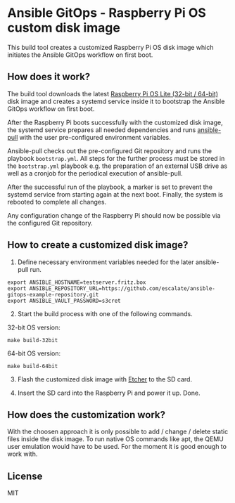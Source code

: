 # Ansible GitOps - Raspberry Pi OS custom disk image

This build tool creates a customized Raspberry Pi OS disk image which initiates the Ansible GitOps workflow on first boot.

## How does it work?

The build tool downloads the latest [Raspberry Pi OS Lite (32-bit / 64-bit)](https://www.raspberrypi.org/software/operating-systems/) disk image and creates a systemd service inside it to bootstrap the Ansible GitOps workflow on first boot.

After the Raspberry Pi boots successfully with the customized disk image, the systemd service prepares all needed dependencies and runs [ansible-pull](https://docs.ansible.com/ansible/latest/cli/ansible-pull.html) with the user pre-configured environment variables.

Ansible-pull checks out the pre-configured Git repository and runs the playbook `bootstrap.yml`.
All steps for the further process must be stored in the `bootstrap.yml` playbook e.g. the preparation of an external USB drive as well as a cronjob for the periodical execution of ansible-pull.

After the successful run of the playbook, a marker is set to prevent the systemd service from starting again at the next boot. Finally, the system is rebooted to complete all changes.

Any configuration change of the Raspberry Pi should now be possible via the configured Git repository.

## How to create a customized disk image?

1. Define necessary environment variables needed for the later ansible-pull run.

```
export ANSIBLE_HOSTNAME=testserver.fritz.box
export ANSIBLE_REPOSITORY_URL=https://github.com/escalate/ansible-gitops-example-repository.git
export ANSIBLE_VAULT_PASSWORD=s3cret
```

2. Start the build process with one of the following commands.

32-bit OS version:
```
make build-32bit
```

64-bit OS version:

```
make build-64bit
```

3. Flash the customized disk image with [Etcher](https://www.balena.io/etcher/) to the SD card.

4. Insert the SD card into the Raspberry Pi and power it up. Done.

## How does the customization work?

With the choosen approach it is only possible to add / change / delete static files inside the disk image.
To run native OS commands like apt, the QEMU user emulation would have to be used.
For the moment it is good enough to work with.

## License

MIT
